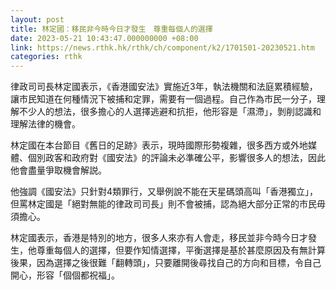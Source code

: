 ```yaml
---
layout: post
title: 林定國：移民非今時今日才發生　尊重每個人的選擇
date: 2023-05-21 10:43:47.000000000 +08:00
link: https://news.rthk.hk/rthk/ch/component/k2/1701501-20230521.htm
categories: rthk
---
```


律政司司長林定國表示，《香港國安法》實施近3年，執法機關和法庭累積經驗，讓市民知道在何種情況下被捕和定罪，需要有一個過程。自己作為市民一分子，理解不少人的想法，很多擔心的人選擇逃避和抗拒，他形容是「濕滯」，剝削認識和理解法律的機會。

林定國在本台節目《舊日的足跡》表示，現時國際形勢複雜，很多西方或外地媒體、個別政客和政府對《國安法》的評論未必準確公平，影響很多人的想法，因此他會盡量爭取機會解説。

他強調《國安法》只針對4類罪行，又舉例說不能在天星碼頭高叫「香港獨立」，但罵林定國是「絕對無能的律政司司長」則不會被捕，認為絕大部分正常的市民毋須擔心。

林定國表示，香港是特別的地方，很多人來亦有人會走，移民並非今時今日才發生，他尊重每個人的選擇，但要作知情選擇，平衡選擇是基於甚麼原因及有無計算後果，因為選擇之後很難「翻轉頭」，只要離開後尋找自己的方向和目標，令自己開心，形容「個個都祝福」。

